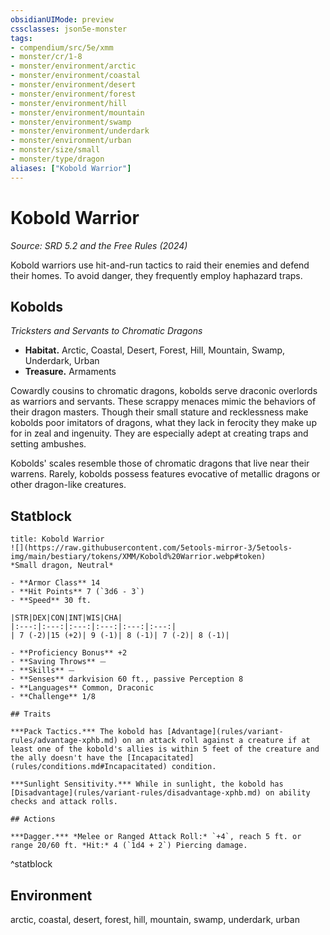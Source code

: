 ```yaml
---
obsidianUIMode: preview
cssclasses: json5e-monster
tags:
- compendium/src/5e/xmm
- monster/cr/1-8
- monster/environment/arctic
- monster/environment/coastal
- monster/environment/desert
- monster/environment/forest
- monster/environment/hill
- monster/environment/mountain
- monster/environment/swamp
- monster/environment/underdark
- monster/environment/urban
- monster/size/small
- monster/type/dragon
aliases: ["Kobold Warrior"]
---
```

# Kobold Warrior
*Source: SRD 5.2 and the Free Rules (2024)*  

Kobold warriors use hit-and-run tactics to raid their enemies and defend their homes. To avoid danger, they frequently employ haphazard traps.

## Kobolds

*Tricksters and Servants to Chromatic Dragons*

- **Habitat.** Arctic, Coastal, Desert, Forest, Hill, Mountain, Swamp, Underdark, Urban  
- **Treasure.** Armaments  

Cowardly cousins to chromatic dragons, kobolds serve draconic overlords as warriors and servants. These scrappy menaces mimic the behaviors of their dragon masters. Though their small stature and recklessness make kobolds poor imitators of dragons, what they lack in ferocity they make up for in zeal and ingenuity. They are especially adept at creating traps and setting ambushes.

Kobolds' scales resemble those of chromatic dragons that live near their warrens. Rarely, kobolds possess features evocative of metallic dragons or other dragon-like creatures.

## Statblock

```ad-statblock
title: Kobold Warrior
![](https://raw.githubusercontent.com/5etools-mirror-3/5etools-img/main/bestiary/tokens/XMM/Kobold%20Warrior.webp#token)
*Small dragon, Neutral*

- **Armor Class** 14
- **Hit Points** 7 (`3d6 - 3`)
- **Speed** 30 ft.

|STR|DEX|CON|INT|WIS|CHA|
|:---:|:---:|:---:|:---:|:---:|:---:|
| 7 (-2)|15 (+2)| 9 (-1)| 8 (-1)| 7 (-2)| 8 (-1)|

- **Proficiency Bonus** +2
- **Saving Throws** ⏤
- **Skills** ⏤
- **Senses** darkvision 60 ft., passive Perception 8
- **Languages** Common, Draconic
- **Challenge** 1/8

## Traits

***Pack Tactics.*** The kobold has [Advantage](rules/variant-rules/advantage-xphb.md) on an attack roll against a creature if at least one of the kobold's allies is within 5 feet of the creature and the ally doesn't have the [Incapacitated](rules/conditions.md#Incapacitated) condition.

***Sunlight Sensitivity.*** While in sunlight, the kobold has [Disadvantage](rules/variant-rules/disadvantage-xphb.md) on ability checks and attack rolls.

## Actions

***Dagger.*** *Melee or Ranged Attack Roll:* `+4`, reach 5 ft. or range 20/60 ft. *Hit:* 4 (`1d4 + 2`) Piercing damage.
```
^statblock

## Environment

arctic, coastal, desert, forest, hill, mountain, swamp, underdark, urban